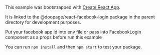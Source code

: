 This example was bootstrapped with [Create React App](https://github.com/facebook/create-react-app).

It is linked to the @doopage/react-facebook-login package in the parent directory for development purposes.

Put your facebook app id into env file or pass into FacebookLogin
component as a props before run this example

You can run `npm install` and then `npm start` to test your package.
